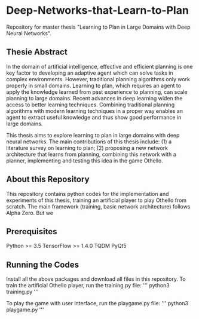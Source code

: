 # Deep-Networks-that-Learn-to-Plan
Repository for master thesis "Learning to Plan in Large Domains with Deep Neural Networks".

## Thesie Abstract
In the domain of artificial intelligence, effective and efficient planning is one key factor to developing an adaptive agent which can solve tasks in complex environments. However, traditional planning algorithms only work properly in small domains. Learning to plan, which requires an agent to apply the knowledge learned from past experience to planning, can scale planning to large domains. Recent advances in deep learning widen the access to better learning techniques. Combining traditional planning algorithms with modern learning techniques in a proper way enables an agent to extract useful knowledge and thus show good performance in large domains.

This thesis aims to explore learning to plan in large domains with deep neural networks. The main contributions of this thesis include: (1) a literature survey on learning to plan; (2) proposing a new network architecture that learns from planning, combining this network with a planner, implementing and testing this idea in the game Othello.

## About this Repository
This repository contains python codes for the implementation and experiments of this thesis, training an artificial player to play Othello from scratch. The main framework (training, basic network architecture) follows Alpha Zero. But we

## Prerequisites
Python >= 3.5
TensorFlow >= 1.4.0
TQDM
PyQt5

## Running the Codes
Install all the above packages and download all files in this repository.
To train the artificial Othello player, run the training.py file:
'''
python3 training.py
'''

To play the game with user interface, run the playgame.py file:
'''
python3 playgame.py
'''
